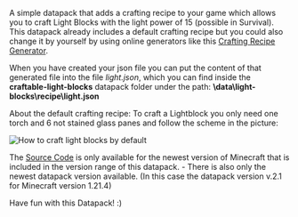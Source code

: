 A simple datapack that adds a crafting recipe to your game which allows you to craft Light Blocks with the light power of 15 (possible in Survival). This datapack already includes a default crafting recipe but you could also change it by yourself by using online generators like this [Crafting Recipe Generator](https://crafting.thedestruc7i0n.ca/).

When you have created your json file you can put the content of that generated file into the file _light.json_, which you can find inside the **craftable-light-blocks** datapack folder under the path: **\data\light-blocks\recipe\light.json**

About the default crafting recipe: To craft a Lightblock you only need one torch and 6 not stained glass panes and follow the scheme in the picture:

![How to craft light blocks by default](https://cdn.modrinth.com/data/cached_images/c88f512eebb5a57c81bf3ee021797e7f46b328aa.png)

The [Source Code](https://github.com/Knall-TV/Craftable-Light-Blocks/) is only available for the newest version of Minecraft that is included in the version range of this datapack. - There is also only the newest datapack version available. (In this case the datapack version v.2.1 for Minecraft version 1.21.4)

Have fun with this Datapack! :)